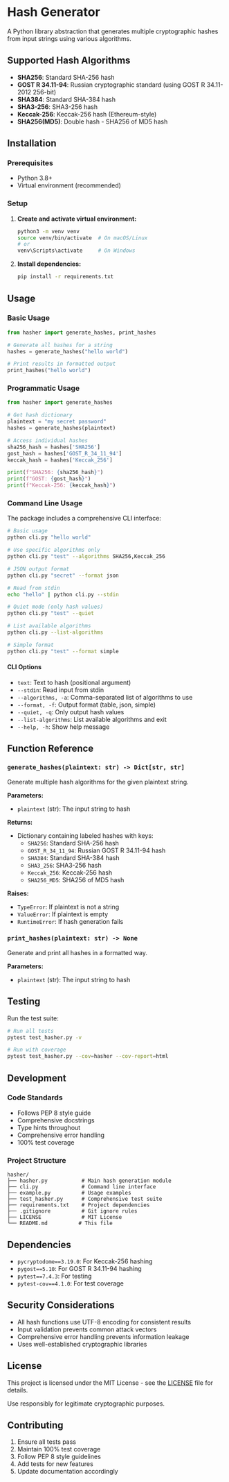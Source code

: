 # Hash Generator

A Python library abstraction that generates multiple cryptographic hashes from input strings using various algorithms.

## Supported Hash Algorithms

- **SHA256**: Standard SHA-256 hash
- **GOST R 34.11-94**: Russian cryptographic standard (using GOST R 34.11-2012 256-bit)
- **SHA384**: Standard SHA-384 hash
- **SHA3-256**: SHA3-256 hash
- **Keccak-256**: Keccak-256 hash (Ethereum-style)
- **SHA256(MD5)**: Double hash - SHA256 of MD5 hash

## Installation

### Prerequisites
- Python 3.8+
- Virtual environment (recommended)

### Setup

1. **Create and activate virtual environment:**
   ```bash
   python3 -m venv venv
   source venv/bin/activate  # On macOS/Linux
   # or
   venv\Scripts\activate     # On Windows
   ```

2. **Install dependencies:**
   ```bash
   pip install -r requirements.txt
   ```

## Usage

### Basic Usage

```python
from hasher import generate_hashes, print_hashes

# Generate all hashes for a string
hashes = generate_hashes("hello world")

# Print results in formatted output
print_hashes("hello world")
```

### Programmatic Usage

```python
from hasher import generate_hashes

# Get hash dictionary
plaintext = "my secret password"
hashes = generate_hashes(plaintext)

# Access individual hashes
sha256_hash = hashes['SHA256']
gost_hash = hashes['GOST_R_34_11_94']
keccak_hash = hashes['Keccak_256']

print(f"SHA256: {sha256_hash}")
print(f"GOST: {gost_hash}")
print(f"Keccak-256: {keccak_hash}")
```

### Command Line Usage

The package includes a comprehensive CLI interface:

```bash
# Basic usage
python cli.py "hello world"

# Use specific algorithms only
python cli.py "test" --algorithms SHA256,Keccak_256

# JSON output format
python cli.py "secret" --format json

# Read from stdin
echo "hello" | python cli.py --stdin

# Quiet mode (only hash values)
python cli.py "test" --quiet

# List available algorithms
python cli.py --list-algorithms

# Simple format
python cli.py "test" --format simple
```

#### CLI Options

- `text`: Text to hash (positional argument)
- `--stdin`: Read input from stdin
- `--algorithms, -a`: Comma-separated list of algorithms to use
- `--format, -f`: Output format (table, json, simple)
- `--quiet, -q`: Only output hash values
- `--list-algorithms`: List available algorithms and exit
- `--help, -h`: Show help message

## Function Reference

### `generate_hashes(plaintext: str) -> Dict[str, str]`

Generate multiple hash algorithms for the given plaintext string.

**Parameters:**
- `plaintext` (str): The input string to hash

**Returns:**
- Dictionary containing labeled hashes with keys:
  - `SHA256`: Standard SHA-256 hash
  - `GOST_R_34_11_94`: Russian GOST R 34.11-94 hash
  - `SHA384`: Standard SHA-384 hash
  - `SHA3_256`: SHA3-256 hash
  - `Keccak_256`: Keccak-256 hash
  - `SHA256_MD5`: SHA256 of MD5 hash

**Raises:**
- `TypeError`: If plaintext is not a string
- `ValueError`: If plaintext is empty
- `RuntimeError`: If hash generation fails

### `print_hashes(plaintext: str) -> None`

Generate and print all hashes in a formatted way.

**Parameters:**
- `plaintext` (str): The input string to hash

## Testing

Run the test suite:

```bash
# Run all tests
pytest test_hasher.py -v

# Run with coverage
pytest test_hasher.py --cov=hasher --cov-report=html
```

## Development

### Code Standards
- Follows PEP 8 style guide
- Comprehensive docstrings
- Type hints throughout
- Comprehensive error handling
- 100% test coverage

### Project Structure
```
hasher/
├── hasher.py           # Main hash generation module
├── cli.py              # Command line interface
├── example.py          # Usage examples
├── test_hasher.py      # Comprehensive test suite
├── requirements.txt    # Project dependencies
├── .gitignore          # Git ignore rules
├── LICENSE             # MIT License
└── README.md          # This file
```

## Dependencies

- `pycryptodome==3.19.0`: For Keccak-256 hashing
- `pygost==5.10`: For GOST R 34.11-94 hashing
- `pytest==7.4.3`: For testing
- `pytest-cov==4.1.0`: For test coverage

## Security Considerations

- All hash functions use UTF-8 encoding for consistent results
- Input validation prevents common attack vectors
- Comprehensive error handling prevents information leakage
- Uses well-established cryptographic libraries

## License

This project is licensed under the MIT License - see the [LICENSE](LICENSE) file for details.

Use responsibly for legitimate cryptographic purposes.

## Contributing

1. Ensure all tests pass
2. Maintain 100% test coverage
3. Follow PEP 8 style guidelines
4. Add tests for new features
5. Update documentation accordingly 
